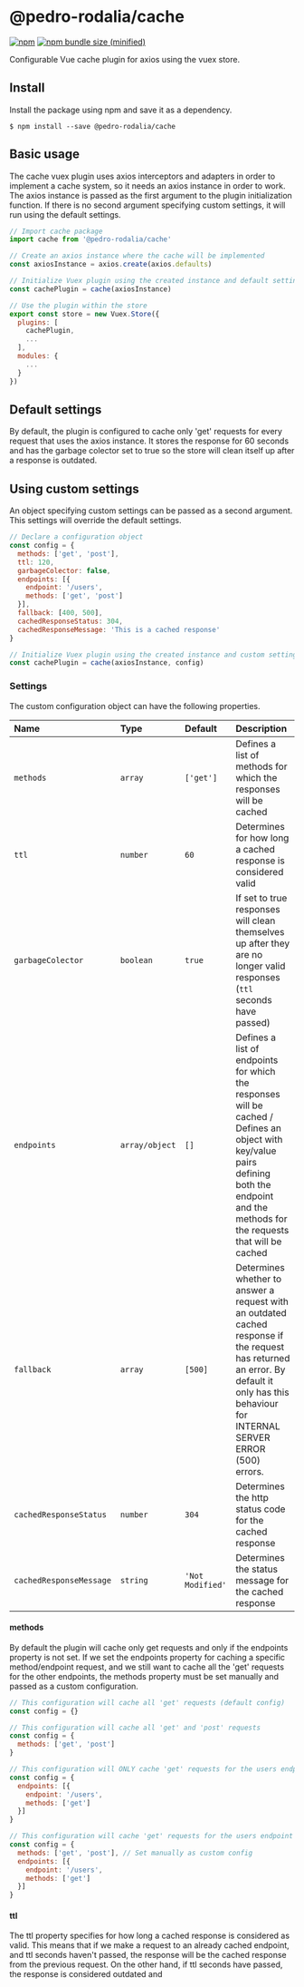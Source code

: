 # @pedro-rodalia/cache

[![npm](https://img.shields.io/npm/v/@pedro-rodalia/cache.svg)](https://github.com/pedro-rodalia/cache)
[![npm bundle size (minified)](https://img.shields.io/bundlephobia/min/@pedro-rodalia/cache.svg)](https://github.com/pedro-rodalia/cache)

Configurable Vue cache plugin for axios using the vuex store.

## Install

Install the package using npm and save it as a dependency.

```
$ npm install --save @pedro-rodalia/cache
```

## Basic usage

The cache vuex plugin uses axios interceptors and adapters in order to implement a cache system, so it needs an axios instance in order to work. The axios instance is passed as the first argument to the plugin initialization function. If there is no second argument specifying custom settings, it will run using the default settings.

```js
// Import cache package
import cache from '@pedro-rodalia/cache'

// Create an axios instance where the cache will be implemented
const axiosInstance = axios.create(axios.defaults)

// Initialize Vuex plugin using the created instance and default settings
const cachePlugin = cache(axiosInstance)

// Use the plugin within the store
export const store = new Vuex.Store({
  plugins: [
    cachePlugin,
    ...
  ],
  modules: {
    ...
  }
})
```

## Default settings

By default, the plugin is configured to cache only 'get' requests for every request that uses the axios instance. It stores the response for 60 seconds and has the garbage colector set to true so the store will clean itself up after a response is outdated.

## Using custom settings

An object specifying custom settings can be passed as a second argument. This settings will override the default settings.

```js
// Declare a configuration object
const config = {
  methods: ['get', 'post'],
  ttl: 120,
  garbageColector: false,
  endpoints: [{
    endpoint: '/users',
    methods: ['get', 'post']
  }],
  fallback: [400, 500],
  cachedResponseStatus: 304,
  cachedResponseMessage: 'This is a cached response'
}

// Initialize Vuex plugin using the created instance and custom settings
const cachePlugin = cache(axiosInstance, config)
```

### Settings

The custom configuration object can have the following properties.

| Name | Type | Default | Description |
| :------------- | :------------- | :------------- | :------------- |
| `methods` | `array` | `['get']` | Defines a list of methods for which the responses will be cached |
| `ttl` | `number` | `60` | Determines for how long a cached response is considered valid |
| `garbageColector` | `boolean` | `true` | If set to true responses will clean themselves up after they are no longer valid responses (`ttl` seconds have passed) |
| `endpoints` | `array/object` | `[]` | Defines a list of endpoints for which the responses will be cached / Defines an object with key/value pairs defining both the endpoint and the methods for the requests that will be cached |
| `fallback` | `array` | `[500]` | Determines whether to answer a request with an outdated cached response if the request has returned an error. By default it only has this behaviour for INTERNAL SERVER ERROR (500) errors. |
| `cachedResponseStatus` | `number` | `304` | Determines the http status code for the cached response |
| `cachedResponseMessage` | `string` | `'Not Modified'` | Determines the status message for the cached response |

#### methods

By default the plugin will cache only get requests and only if the endpoints property is not set. If we set the endpoints property for caching a specific method/endpoint request, and we still want to cache all the 'get' requests for the other endpoints, the methods property must be set manually and passed as a custom configuration.

```js
// This configuration will cache all 'get' requests (default config)
const config = {}

// This configuration will cache all 'get' and 'post' requests
const config = {
  methods: ['get', 'post']
}

// This configuration will ONLY cache 'get' requests for the users endpoint
const config = {
  endpoints: [{
    endpoint: '/users',
    methods: ['get']
  }]
}

// This configuration will cache 'get' requests for the users endpoint and 'post' requests for any other endpoint
const config = {
  methods: ['get', 'post'], // Set manually as custom config
  endpoints: [{
    endpoint: '/users',
    methods: ['get']
  }]
}
```

#### ttl

The ttl property specifies for how long a cached response is considered as valid. This means that if we make a request to an already cached endpoint, and ttl seconds haven't passed, the response will be the cached response from the previous request. On the other hand, if ttl seconds have passed, the response is considered outdated and
